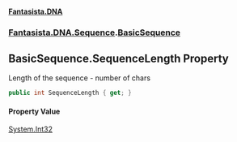 #### [Fantasista.DNA](index.md 'index')
### [Fantasista.DNA.Sequence](Fantasista.DNA.Sequence.md 'Fantasista.DNA.Sequence').[BasicSequence](Fantasista.DNA.Sequence.BasicSequence.md 'Fantasista.DNA.Sequence.BasicSequence')

## BasicSequence.SequenceLength Property

Length of the sequence - number of chars

```csharp
public int SequenceLength { get; }
```

#### Property Value
[System.Int32](https://docs.microsoft.com/en-us/dotnet/api/System.Int32 'System.Int32')